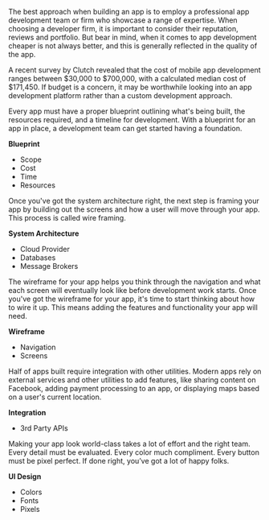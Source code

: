 The best approach when building an app is to employ a professional app development team or firm who showcase a range of expertise. When choosing a developer firm, it is important to consider their reputation, reviews and portfolio. But bear in mind, when it comes to app development cheaper is not always better, and this is generally reflected in the quality of the app.

A recent survey by Clutch revealed that the cost of mobile app development ranges between $30,000 to $700,000, with a calculated median cost of $171,450. If budget is a concern, it may be worthwhile looking into an app development platform rather than a custom development approach.

Every app must have a proper blueprint outlining what's being built, the resources required, and a timeline for development. With a blueprint for an app in place, a development team can get started having a foundation. 

**Blueprint**
- Scope
- Cost
- Time
- Resources

Once you've got the system architecture right, the next step is framing your app by building out the screens and how a user will move through your app. This process is called wire framing.

**System Architecture**
- Cloud Provider
- Databases
- Message Brokers

The wireframe for your app helps you think through the navigation and what each screen will eventually look like before development work starts. Once you've got the wireframe for your app, it's time to start thinking about how to wire it up. This means adding the features and functionality your app will need.

**Wireframe**
- Navigation
- Screens

Half of apps built require integration with other utilities. Modern apps rely on external services and other utilities to add features, like sharing content on Facebook, adding payment processing to an app, or displaying maps based on a user's current location.

**Integration**
- 3rd Party APIs

Making your app look world-class takes a lot of effort and the right team. Every detail must be evaluated. Every color much compliment. Every button must be pixel perfect. If done right, you’ve got a lot of happy folks. 

**UI Design**
- Colors
- Fonts
- Pixels


 
